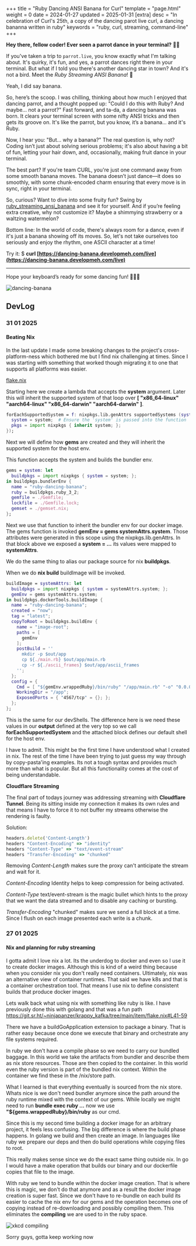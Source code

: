 +++
title = "Ruby Dancing ANSI Banana for Curl"
template = "page.html"
weight = 0
date = 2024-01-27
updated = 2025-01-31
[extra]
desc = "In celebration of Curl's 25th, a copy of the dancing parot live curl, a dancing bananna written in ruby"
keywords = "ruby, curl, streaming, command-line"
+++

**Hey there, fellow coder! Ever seen a parrot dance in your terminal?** 🦜💃

If you've taken a trip to `parrot.live`, you know exactly what I'm talking about. It's quirky, it's fun, and yes, a parrot dances right there in your terminal. But what if I told you there's another dancing star in town? And it's not a bird. Meet the *Ruby Streaming ANSI Banana*! 🍌

Yeah, I did say banana. 

So, here’s the scoop. I was chilling, thinking about how much I enjoyed that dancing parrot, and a thought popped up: "Could I do this with Ruby? And maybe... not a parrot?" Fast forward, and ta-da, a dancing banana was born. It clears your terminal screen with some nifty ANSI tricks and then gets its groove on. It's like the parrot, but you know, it’s a banana... and it's Ruby.

Now, I hear you: "But... why a banana?" The real question is, why not? Coding isn’t just about solving serious problems; it's also about having a bit of fun, letting your hair down, and, occasionally, making fruit dance in your terminal.

The best part? If you're team CURL, you're just one command away from some smooth banana moves. The banana doesn’t just dance—it does so smoothly, with some chunk-encoded charm ensuring that every move is in sync, right in your terminal.

So, curious? Want to dive into some fruity fun? Swing by [ruby_streaming_ansi_banana](https://github.com/developmeh/ruby_streaming_ansi_banana) and see it for yourself. And if you’re feeling extra creative, why not customize it? Maybe a shimmying strawberry or a waltzing watermelon?

Bottom line: In the world of code, there's always room for a dance, even if it's just a banana showing off its moves. So, let's not take ourselves too seriously and enjoy the rhythm, one ASCII character at a time!

Try it: $ __curl [https://dancing-banana.developmeh.com/live](https://dancing-banana.developmeh.com/live)__

---

Hope your keyboard’s ready for some dancing fun! 🍌🕺🎵

![dancing-banana](../dancing-banana.gif)

## DevLog

### 31 01 2025
#### Beating Nix

In the last update I made some breaking changes to the project's cross-platform-ness which bothered me but I find nix challenging at times. Since I was starting with something that worked though migrating it to one that supports all platforms was easier.

[flake.nix](https://github.com/developmeh/ruby_streaming_ansi_banana/blob/v0.2.0/flake.nix)

Starting here we create a lambda that accepts the __system__ argument. Later this will inherit the supported system of that loop over __[ "x86_64-linux" "aarch64-linux" "x86_64-darwin" "aarch64-darwin" ]__.

```nix
forEachSupportedSystem = f: nixpkgs.lib.genAttrs supportedSystems (system: f {
  system = system;  # Ensure the 'system' is passed into the function
  pkgs = import nixpkgs { inherit system; };
});
```

Next we will define how __gems__ are created and they will inherit the supported system for the host env.

This function accepts the system and builds the bundler env.

```nix
gems = system: let
  buildpkgs = import nixpkgs { system = system; };
in buildpkgs.bundlerEnv {
  name = "ruby-dancing-banana";
  ruby = buildpkgs.ruby_3_2;
  gemfile = ./Gemfile;
  lockfile = ./Gemfile.lock;
  gemset = ./gemset.nix;
};
```

Next we use that function to inherit the bundler env for our docker image. The gems function is invoked __gemEnv = gems systemAttrs.system__. Those attributes were generated in this scope using the nixpkgs.lib.genAttrs. In that block above we exposed a __system = ...__ its values were mapped to __systemAttrs__.

We do the same thing to alias our package source for nix __buildpkgs__.

When we do __nix build__ buildImage will be invoked.

```nix
buildImage = systemAttrs: let
  buildpkgs = import nixpkgs { system = systemAttrs.system; };
  gemEnv = gems systemAttrs.system;
in buildpkgs.dockerTools.buildImage {
  name = "ruby-dancing-banana";
  created = "now";
  tag = "latest";
  copyToRoot = buildpkgs.buildEnv {
    name = "image-root";
    paths = [
      gemEnv
    ];
    postBuild = ''
      mkdir -p $out/app
      cp ${./main.rb} $out/app/main.rb
      cp -r ${./ascii_frames} $out/app/ascii_frames
    '';
  };
  config = {
    Cmd = [ "${gemEnv.wrappedRuby}/bin/ruby" "/app/main.rb" "-o" "0.0.0.0" ];
    WorkingDir = "/app";
    ExposedPorts = { "4567/tcp" = {}; };
  };
};
```

This is the same for our devShells. The difference here is we need these values in our __output__ defined at the very top so we call __forEachSupportedSystem__ and the attached block defines our default shell for the host env.

I have to admit. This might be the first time I have understood what I created in nix. The rest of the time I have been trying to just guess my way through by copy-pasta'ing examples. Its not a tough syntax and provides much more than what is popular. But all this functionality comes at the cost of being understandable.

__Cloudflare Streaming__

The final part of todays journey was addressing streaming with __Cloudflare Tunnel__. Being its sitting inside my connection it makes its own rules and that means I have to force it to not buffer my streams otherwise the rendering is faulty.

Solution:
```ruby
headers.delete('Content-Length')
headers "Content-Encoding" => "identity"
headers "Content-Type" => "text/event-stream"
headers "Transfer-Encoding" => "chunked"
```

Removing _Content-Length_ makes sure the proxy can't anticipate the stream and wait for it.

_Content-Encoding_ Identity helps to keep compression for being activated.

_Content-Type_ text/event-stream is the magic bullet which hints to the proxy that we want the data streamed and to disable any caching or bursting.

_Transfer-Encoding_ "chunked" makes sure we send a full block at a time. Since I flush on each image presented each write is a chunk.

### 27 01 2025
#### Nix and planning for ruby streaming

I gotta admit I love nix a lot. Its the underdog to docker and even so I use it to create docker images. Although this is kind of a weird thing because when you consider nix you don't really need containers. Ultimately, nix was an alternative view of container runtimes. That said we have k8s and that is a container orchestration tool. That means I use nix to define consistent builds that produce docker images.

Lets walk back what using nix with something like ruby is like. I have previously done this with golang and that was a fun path https://git.sr.ht/~ninjapanzer/krappy_kafka/tree/main/item/flake.nix#L41-59

There we have a buildGoApplication extension to package a binary. That is rather easy because once done we execute that binary and orchestrate any file systems required.

In ruby we don't have a compile phase so we need to carry our bundled baggage. In this world we take the artifacts from bundler and describe them as nix store resources. Those are then copied to the container. In this world even the ruby version is part of the bundled nix context. Within the container we find these in the /nix/store path.

What I learned is that everything eventually is sourced from the nix store. Whats nice is we don't need bundler anymore since the path around the ruby runtime mixed with the context of our gems. While locally we might need to run **bundle exec ruby ...** now we use **"${gems.wrappedRuby}/bin/ruby** as our cmd.

Since this is my second time building a docker image for an arbitrary project, it feels less confusing. The big difference is where the build phase happens. In golang we build and then create an image. In languages like ruby we prepare our deps and then do build operations while copying files to root.

This really makes sense since we do the exact same thing outside nix. In go I would have a make operation that builds our binary and our dockerfile copies that file to the image.

With ruby we tend to bundle within the docker image creation. That is where this is magic, we don't do that anymore and as a result the docker image creation is super fast. Since we don't have to re-bundle on each build its easier to cache the nix env for our gems and the operation becomes one of copying instead of re-downloading and possibly compiling them. This eliminates the __compiling__ we are used to in the ruby space.

![xkcd compiling](../compiling.png)

Sorry guys, gotta keep working now
